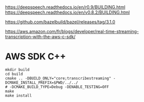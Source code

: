 https://deepspeech.readthedocs.io/en/r0.9/BUILDING.html
https://deepspeech.readthedocs.io/en/v0.8.2/BUILDING.html

https://github.com/bazelbuild/bazel/releases/tag/3.1.0

https://aws.amazon.com/fr/blogs/developer/real-time-streaming-transcription-with-the-aws-c-sdk/

# AWS SDK C++
```
mkdir build
cd build
cmake .. -DBUILD_ONLY="core;transcribestreaming" -DCMAKE_INSTALL_PREFIX=$PWD/../../
# -DCMAKE_BUILD_TYPE=Debug -DENABLE_TESTING=OFF
make
make install
```
